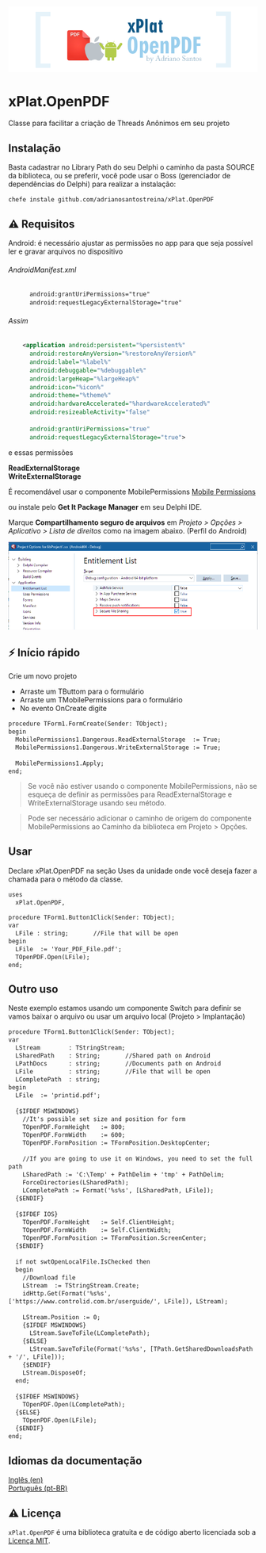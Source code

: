 <p align="center">
  <a href="https://github.com/adrianosantostreina/xPlat.OpenPDF/blob/master/image/logo.png">
    <img alt="xPlat.OpenPDF" src="https://github.com/adrianosantostreina/xPlat.OpenPDF/blob/master/image/logo.png">
  </a>
</p>

# xPlat.OpenPDF
Classe para facilitar a criação de Threads Anônimos em seu projeto

## Instalação
Basta cadastrar no Library Path do seu Delphi o caminho da pasta SOURCE da biblioteca, ou se preferir, você pode usar o Boss (gerenciador de dependências do Delphi) para realizar a instalação:
```
chefe instale github.com/adrianosantostreina/xPlat.OpenPDF
```

## ⚠ Requisitos
Android: é necessário ajustar as permissões no app para que seja possível ler e gravar arquivos no dispositivo

###### AndroidManifest.xml

```xml
      android:grantUriPermissions="true"
      android:requestLegacyExternalStorage="true"
```
###### Assim
```xml
    <application android:persistent="%persistent%"
      android:restoreAnyVersion="%restoreAnyVersion%"
      android:label="%label%"
      android:debuggable="%debuggable%"
      android:largeHeap="%largeHeap%"
      android:icon="%icon%"
      android:theme="%theme%"
      android:hardwareAccelerated="%hardwareAccelerated%"
      android:resizeableActivity="false"

      android:grantUriPermissions="true"
      android:requestLegacyExternalStorage="true">
```

e essas permissões

<b>ReadExternalStorage</b><br>
<b>WriteExternalStorage</b><br>

É recomendável usar o componente MobilePermissions
[Mobile Permissions](http://github.com/adrianosantostreina/MobilePermissions)

ou instale pelo <b>Get It Package Manager</b> em seu Delphi IDE.

Marque <b>Compartilhamento seguro de arquivos</b> em <i>Projeto > Opções > Aplicativo > Lista de direitos</i> como na imagem abaixo. (Perfil do Android)

<p align="center">
  <a href="https://github.com/adrianosantostreina/xPlat.OpenPDF/blob/master/image/securefilesharing.png">
    <img alt="xPlat.OpenPDF" src="https://github.com/adrianosantostreina/xPlat.OpenPDF/blob/master/image/securefilesharing.png">
  </a>
</p>


## ⚡️ Início rápido
Crie um novo projeto

<ul>
  <li>Arraste um TButtom para o formulário</li>
  <li>Arraste um TMobilePermissions para o formulário</li>
  <li>No evento OnCreate digite</li>
</ul>

```delphi
procedure TForm1.FormCreate(Sender: TObject);
begin
  MobilePermissions1.Dangerous.ReadExternalStorage  := True;
  MobilePermissions1.Dangerous.WriteExternalStorage := True;

  MobilePermissions1.Apply;
end;

```

> Se você não estiver usando o componente MobilePermissions, não se esqueça de definir as permissões para ReadExternalStorage e WriteExternalStorage usando seu método. <br>

> Pode ser necessário adicionar o caminho de origem do componente MobilePermissions ao Caminho da biblioteca em Projeto > Opções.


## Usar
Declare xPlat.OpenPDF na seção Uses da unidade onde você deseja fazer a chamada para o método da classe.
```delphi
uses
  xPlat.OpenPDF,

```

```delphi
procedure TForm1.Button1Click(Sender: TObject);
var
  LFile : string;       //File that will be open
begin
  LFile  := 'Your_PDF_File.pdf';
  TOpenPDF.Open(LFile);
end;
```

## Outro uso

Neste exemplo estamos usando um componente Switch para definir se vamos baixar o arquivo ou usar um arquivo local (Projeto > Implantação)

```delphi
procedure TForm1.Button1Click(Sender: TObject);
var
  LStream        : TStringStream;
  LSharedPath    : String;       //Shared path on Android
  LPathDocs      : string;       //Documents path on Android
  LFile          : string;       //File that will be open
  LCompletePath  : string;
begin
  LFile  := 'printid.pdf';

  {$IFDEF MSWINDOWS}
    //It's possible set size and position for form
    TOpenPDF.FormHeight   := 800;
    TOpenPDF.FormWidth    := 600;
    TOpenPDF.FormPosition := TFormPosition.DesktopCenter;

    //If you are going to use it on Windows, you need to set the full path
    LSharedPath := 'C:\Temp' + PathDelim + 'tmp' + PathDelim;
    ForceDirectories(LSharedPath);
    LCompletePath := Format('%s%s', [LSharedPath, LFile]);
  {$ENDIF}

  {$IFDEF IOS}
    TOpenPDF.FormHeight   := Self.ClientHeight;
    TOpenPDF.FormWidth    := Self.ClientWidth;
    TOpenPDF.FormPosition := TFormPosition.ScreenCenter;
  {$ENDIF}

  if not swtOpenLocalFile.IsChecked then
  begin
    //Download file
    LStream  := TStringStream.Create;
    idHttp.Get(Format('%s%s',['https://www.controlid.com.br/userguide/', LFile]), LStream);

    LStream.Position := 0;
    {$IFDEF MSWINDOWS}
      LStream.SaveToFile(LCompletePath);
    {$ELSE}
      LStream.SaveToFile(Format('%s%s', [TPath.GetSharedDownloadsPath + '/', LFile]));
    {$ENDIF}
    LStream.DisposeOf;
  end;

  {$IFDEF MSWINDOWS}
    TOpenPDF.Open(LCompletePath);
  {$ELSE}
    TOpenPDF.Open(LFile);
  {$ENDIF}
end;
```

## Idiomas da documentação
[Inglês (en)](https://github.com/adrianosantostreina/xPlat.OpenPDF/blob/master/README.md)<br>
[Português (pt-BR)](https://github.com/adrianosantostreina/xPlat.OpenPDF/blob/master/README-ptBR.md)<br>

## ⚠️ Licença
`xPlat.OpenPDF` é uma biblioteca gratuita e de código aberto licenciada sob a [Licença MIT](https://github.com/adrianosantostreina/xPlat.OpenPDF/blob/master/LICENSE.md).